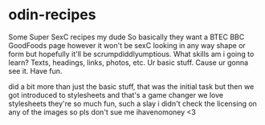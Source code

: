 # odin-recipes
Some Super SexC recipes my dude
So basically they want a BTEC BBC GoodFoods page however it won't be sexC looking in any way shape or form but hopefully it'll be scrumpdiddlyumptious.
What skills am i going to learn? Texts, headings, links, photos, etc. Ur basic stuff. Cause ur gonna see it. Have fun.

did a bit more than just the basic stuff, that was the initial task but then we got introduced to stylesheets and that's a game changer
we love stylesheets they're so much fun, such a slay
i didn't check the licensing on any of the images so pls don't sue me ihavenomoney <3